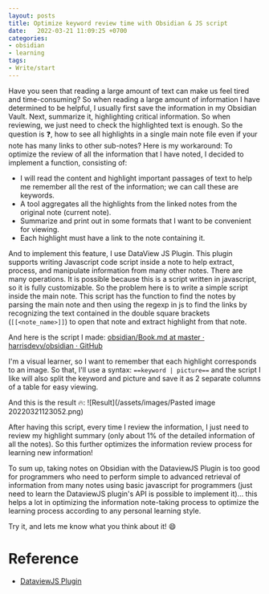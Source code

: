 ```yaml
---
layout: posts
title: Optimize keyword review time with Obsidian & JS script
date:   2022-03-21 11:09:25 +0700
categories: 
- obsidian
- learning
tags:
- Write/start 
---
```


Have you seen that reading a large amount of text can make us feel tired and time-consuming? So when reading a large amount of information I have determined to be helpful, I usually first save the information in my Obsidian Vault. Next, summarize it, highlighting critical information. So when reviewing, we just need to check the highlighted text is enough. So the question is ❓, how to see all highlights in a single main note file even if your note has many links to other sub-notes? Here is my workaround:
To optimize the review of all the information that I have noted, I decided to implement a function, consisting of:
- I will read the content and highlight important passages of text to help me remember all the rest of the information; we can call these are keywords.
- A tool aggregates all the highlights from the linked notes from the original note (current note).
- Summarize and print out in some formats that I want to be convenient for viewing.
- Each highlight must have a link to the note containing it.

And to implement this feature, I use DataView JS Plugin. This plugin supports writing Javascript code script inside a note to help extract, process, and manipulate information from many other notes. There are many operations. It is possible because this is a script written in javascript, so it is fully customizable. So the problem here is to write a simple script inside the main note. This script has the function to find the notes by parsing the main note and then using the regexp in js to find the links by recognizing the text contained in the double square brackets (```[[<note_name>]]```) to open that note and extract highlight from that note.

And here is the script I made:
[obsidian/Book.md at master · harrisdevv/obsidian · GitHub](https://github.com/harrisdevv/obsidian/blob/master/Templates/Book.md)

I'm a visual learner, so I want to remember that each highlight corresponds to an image. So that, I'll use a syntax: ```==keyword | picture==``` and the script I like will also split the keyword and picture and save it as 2 separate columns of a table for easy viewing.

And this is the result 🔥: 
![Result](/assets/images/Pasted image 20220321123052.png)

After having this script, every time I review the information, I just need to review my highlight summary (only about 1% of the detailed information of all the notes). So this further optimizes the information review process for learning new information!

To sum up, taking notes on Obsidian with the DataviewJS Plugin is too good for programmers who need to perform simple to advanced retrieval of information from many notes using basic javascript for programmers (just need to learn the DataviewJS plugin's API is possible to implement it)... this helps a lot in optimizing the information note-taking process to optimize the learning process according to any personal learning style.

Try it, and lets me know what you think about it! 😄

# Reference
- [DataviewJS Plugin](https://blacksmithgu.github.io/obsidian-dataview/api/intro/)
